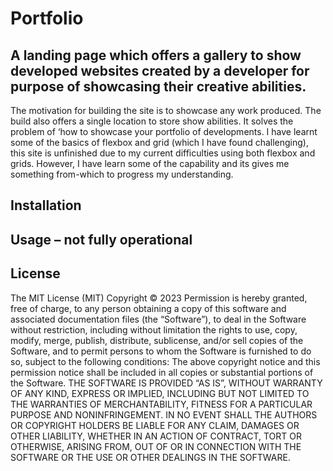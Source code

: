 # Portfolio

## A landing page which offers a gallery to show developed websites created by a developer for purpose of showcasing their creative abilities.

The motivation for building the site is to showcase any work produced.  The build also offers a single location to store show abilities. It solves the problem of ‘how to showcase your portfolio of developments.
I have learnt some of the basics of flexbox and grid (which I have found challenging), this site is unfinished due to my current difficulties using both flexbox and grids. However, I have learn some of the capability and its gives me something from-which to progress my understanding.  

## Installation
## Usage – not fully operational
## License
The MIT License (MIT)
Copyright © 2023 <copyright holders>
Permission is hereby granted, free of charge, to any person obtaining a copy of this software and associated documentation files (the “Software”), to deal in the Software without restriction, including without limitation the rights to use, copy, modify, merge, publish, distribute, sublicense, and/or sell copies of the Software, and to permit persons to whom the Software is furnished to do so, subject to the following conditions:
The above copyright notice and this permission notice shall be included in all copies or substantial portions of the Software.
THE SOFTWARE IS PROVIDED “AS IS”, WITHOUT WARRANTY OF ANY KIND, EXPRESS OR IMPLIED, INCLUDING BUT NOT LIMITED TO THE WARRANTIES OF MERCHANTABILITY, FITNESS FOR A PARTICULAR PURPOSE AND NONINFRINGEMENT. IN NO EVENT SHALL THE AUTHORS OR COPYRIGHT HOLDERS BE LIABLE FOR ANY CLAIM, DAMAGES OR OTHER LIABILITY, WHETHER IN AN ACTION OF CONTRACT, TORT OR OTHERWISE, ARISING FROM, OUT OF OR IN CONNECTION WITH THE SOFTWARE OR THE USE OR OTHER DEALINGS IN THE SOFTWARE.
